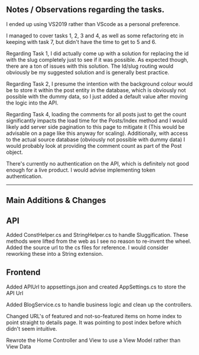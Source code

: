 Notes / Observations regarding the tasks.
---
I ended up using VS2019 rather than VScode as a personal preference.

I managed to cover tasks 1, 2, 3 and 4, as well as some refactoring etc in keeping with task 7, but didn't have the time to get to 5 and 6. 

Regarding Task 1, I did actually come up with a solution for replacing the id with the slug completely just to see if it was possible. As expected though, there are a ton of issues with this solution. The Id/slug routing would obviously be my suggested solution and is generally best practice.

Regarding Task 2, I presume the intention with the background colour would be to store it within the post entity in the database, which is obviously not possible with the dummy data, so I just added a default value after moving the logic into the API.

Regarding Task 4, loading the comments for all posts just to get the count significantly impacts the load time for the Posts/Index method and I would likely add server side pagination to this page to mitigate it (This would be advisable on a page like this anyway for scaling). Additionally, with access to the actual source database (obviously not possible with dummy data) I would probably look at providing the comment count as part of the Post object.

There's currently no authentication on the API, which is definitely not good enough for a live product. I would advise implementing token authentication.

---------------------------------------------------------------------------------------------------------------------

Main Additions & Changes
---
API
-
Added ConstHelper.cs and StringHelper.cs to handle Sluggification. These methods were lifted from the web as I see no reason to re-invent the wheel. Added the source url to the cs files for reference. I would consider reworking these into a String extension.


Frontend
-
Added APIUrl to appsettings.json and created AppSettings.cs to store the API Url

Added BlogService.cs to handle business logic and clean up the controllers.

Changed URL's of featured and not-so-featured items on home index to point straight to details page. It was pointing to post index before which didn't seem intuitive.

Rewrote the Home Controller and View to use a View Model rather than View Data

